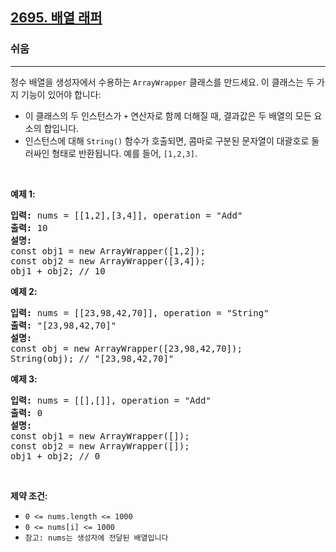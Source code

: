 <h2><a href="https://leetcode.com/problems/array-wrapper">2695. 배열 래퍼</a></h2><h3>쉬움</h3><hr><p>정수 배열을 생성자에서 수용하는 <code>ArrayWrapper</code> 클래스를 만드세요. 이 클래스는 두 가지 기능이 있어야 합니다:</p>

<ul>
	<li>이 클래스의 두 인스턴스가 <code>+</code> 연산자로 함께 더해질 때, 결과값은 두 배열의 모든 요소의 합입니다.</li>
	<li>인스턴스에 대해 <code>String()</code> 함수가 호출되면, 콤마로 구분된 문자열이 대괄호로 둘러싸인 형태로 반환됩니다. 예를 들어, <code>[1,2,3]</code>.</li>
</ul>

<p>&nbsp;</p>
<p><strong class="example">예제 1:</strong></p>

<pre>
<strong>입력:</strong> nums = [[1,2],[3,4]], operation = "Add"
<strong>출력:</strong> 10
<strong>설명:</strong>
const obj1 = new ArrayWrapper([1,2]);
const obj2 = new ArrayWrapper([3,4]);
obj1 + obj2; // 10
</pre>

<p><strong class="example">예제 2:</strong></p>

<pre>
<strong>입력:</strong> nums = [[23,98,42,70]], operation = "String"
<strong>출력:</strong> "[23,98,42,70]"
<strong>설명:</strong>
const obj = new ArrayWrapper([23,98,42,70]);
String(obj); // "[23,98,42,70]"
</pre>

<p><strong class="example">예제 3:</strong></p>

<pre>
<strong>입력:</strong> nums = [[],[]], operation = "Add"
<strong>출력:</strong> 0
<strong>설명:</strong>
const obj1 = new ArrayWrapper([]);
const obj2 = new ArrayWrapper([]);
obj1 + obj2; // 0
</pre>

<p>&nbsp;</p>
<p><strong>제약 조건:</strong></p>

<ul>
	<li><code>0 &lt;= nums.length &lt;= 1000</code></li>
	<li><code>0 &lt;= nums[i] &lt;= 1000</code></li>
	<li><code>참고: nums는 생성자에 전달된 배열입니다</code></li>
</ul>